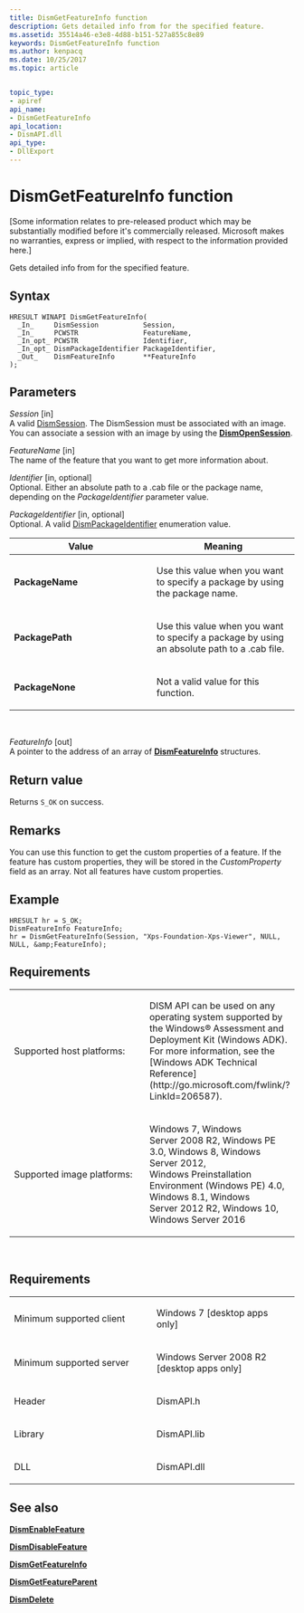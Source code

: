 ```yaml
---
title: DismGetFeatureInfo function
description: Gets detailed info from for the specified feature.
ms.assetid: 35514a46-e3e8-4d88-b151-527a855c8e89
keywords: DismGetFeatureInfo function
ms.author: kenpacq
ms.date: 10/25/2017
ms.topic: article


topic_type: 
- apiref
api_name: 
- DismGetFeatureInfo
api_location: 
- DismAPI.dll
api_type: 
- DllExport
---
```


# DismGetFeatureInfo function


\[Some information relates to pre-released product which may be substantially modified before it's commercially released. Microsoft makes no warranties, express or implied, with respect to the information provided here.\]

Gets detailed info from for the specified feature.

Syntax
---

```
HRESULT WINAPI DismGetFeatureInfo(
  _In_     DismSession           Session,
  _In_     PCWSTR                FeatureName,
  _In_opt_ PCWSTR                Identifier,
  _In_opt_ DismPackageIdentifier PackageIdentifier,
  _Out_    DismFeatureInfo       **FeatureInfo
);
```

Parameters
-------

*Session* \[in\]  
A valid [DismSession](dismsession.md). The DismSession must be associated with an image. You can associate a session with an image by using the [**DismOpenSession**](dismopensession-function.md).

*FeatureName* \[in\]  
The name of the feature that you want to get more information about.

*Identifier* \[in, optional\]  
Optional. Either an absolute path to a .cab file or the package name, depending on the *PackageIdentifier* parameter value.

*PackageIdentifier* \[in, optional\]  
Optional. A valid [DismPackageIdentifier](dismpackageidentifier-enumeration.md) enumeration value.

<table>
<colgroup>
<col width="50%" />
<col width="50%" />
</colgroup>
<thead>
<tr class="header">
<th>Value</th>
<th>Meaning</th>
</tr>
</thead>
<tbody>
<tr class="odd">
<td><span id="PackageName"></span><span id="packagename"></span><span id="PACKAGENAME"></span>
<strong>PackageName</strong></td>
<td><p>Use this value when you want to specify a package by using the package name.</p></td>
</tr>
<tr class="even">
<td><span id="PackagePath"></span><span id="packagepath"></span><span id="PACKAGEPATH"></span>
<strong>PackagePath</strong></td>
<td><p>Use this value when you want to specify a package by using an absolute path to a .cab file.</p></td>
</tr>
<tr class="odd">
<td><span id="PackageNone"></span><span id="packagenone"></span><span id="PACKAGENONE"></span>
<strong>PackageNone</strong></td>
<td><p>Not a valid value for this function.</p></td>
</tr>
</tbody>
</table>

 

*FeatureInfo* \[out\]  
A pointer to the address of an array of [**DismFeatureInfo**](dismfeatureinfo-structure.md) structures.

Return value
---------

Returns `S_OK` on success.

## <span id="Remarks"></span><span id="remarks"></span><span id="REMARKS"></span>Remarks


You can use this function to get the custom properties of a feature. If the feature has custom properties, they will be stored in the *CustomProperty* field as an array. Not all features have custom properties.

## <span id="Example"></span><span id="example"></span><span id="EXAMPLE"></span>Example


```
HRESULT hr = S_OK; 
DismFeatureInfo FeatureInfo; 
hr = DismGetFeatureInfo(Session, "Xps-Foundation-Xps-Viewer", NULL, NULL, &amp;FeatureInfo);
```

## <span id="Requirements"></span><span id="requirements"></span><span id="REQUIREMENTS"></span>Requirements


<table>
<colgroup>
<col width="50%" />
<col width="50%" />
</colgroup>
<tbody>
<tr class="odd">
<td><p>Supported host platforms:</p></td>
<td><p>DISM API can be used on any operating system supported by the Windows® Assessment and Deployment Kit (Windows ADK). For more information, see the [Windows ADK Technical Reference](http://go.microsoft.com/fwlink/?LinkId=206587).</p></td>
</tr>
<tr class="even">
<td><p>Supported image platforms:</p></td>
<td><p>Windows 7, Windows Server 2008 R2, Windows PE 3.0, Windows 8, Windows Server 2012, Windows Preinstallation Environment (Windows PE) 4.0, Windows 8.1, Windows Server 2012 R2, Windows 10, Windows Server 2016</p></td>
</tr>
</tbody>
</table>

 

Requirements
---------

<table>
<colgroup>
<col width="50%" />
<col width="50%" />
</colgroup>
<tbody>
<tr class="odd">
<td><p>Minimum supported client</p></td>
<td><p>Windows 7 [desktop apps only]</p></td>
</tr>
<tr class="even">
<td><p>Minimum supported server</p></td>
<td><p>Windows Server 2008 R2 [desktop apps only]</p></td>
</tr>
<tr class="odd">
<td><p>Header</p></td>
<td>DismAPI.h</td>
</tr>
<tr class="even">
<td><p>Library</p></td>
<td>DismAPI.lib</td>
</tr>
<tr class="odd">
<td><p>DLL</p></td>
<td>DismAPI.dll</td>
</tr>
</tbody>
</table>

## <span id="see_also"></span>See also


[**DismEnableFeature**](dismenablefeature-function.md)

[**DismDisableFeature**](dismdisablefeature-function.md)

[**DismGetFeatureInfo**](dismgetfeatureinfo-function.md)

[**DismGetFeatureParent**](dismgetfeatureparent-function.md)

[**DismDelete**](dismdelete-function.md)

 

 




